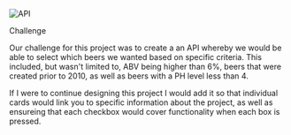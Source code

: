 ![API](https://user-images.githubusercontent.com/88447652/145730190-6075b123-3008-4abf-8d79-72da6cd5879f.png)

Challenge

Our challenge for this project was to create a an API whereby we would be able to select which beers we wanted based on specific criteria. This included, but wasn't limited to, ABV being higher than 6%, beers that were created prior to 2010, as well as beers with a PH level less than 4.



If I were to continue designing this project I would add it so that individual cards would link you to specific information about the project, as well as ensureing that each checkbox would cover functionality when each box is pressed. 
